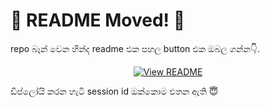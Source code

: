 # 📢 README Moved!  🤔

repo බෑන් වෙන හින්ද readme එක පහල button එක ඔබල ගන්න👇.
 
<p align="center">
  <a href="https://queen-udmodz.vercel.app/">
    <img src="https://img.shields.io/badge/Read%20README-red?style=for-the-badge" alt="View README">
  </a>

  ඩිප්ලෝයි කරන හැටි session id ඔක්කොම එතන ඇති 😇
</p>
